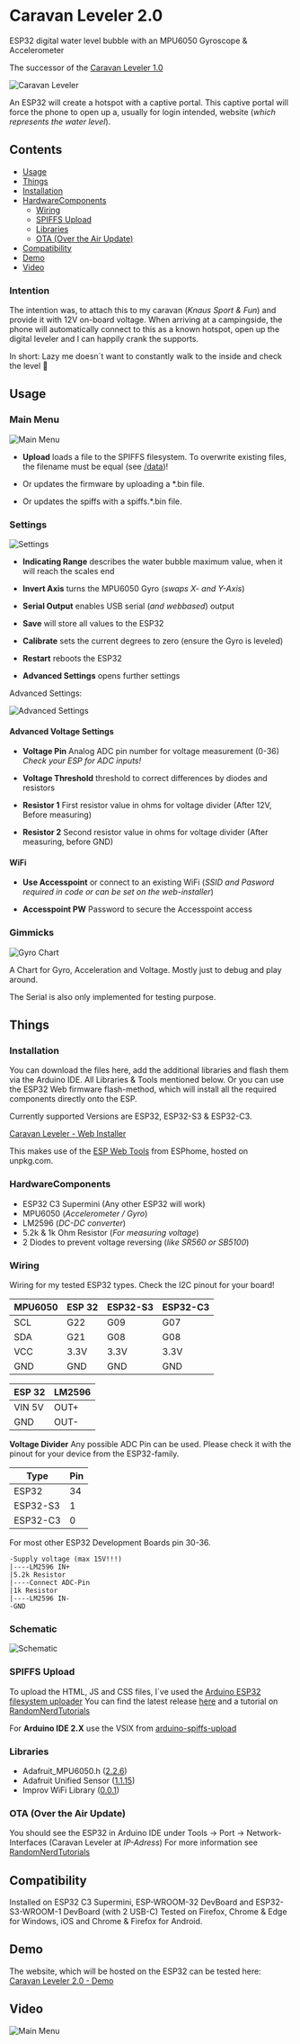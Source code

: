 # Caravan Leveler 2.0
ESP32 digital water level bubble with an MPU6050 Gyroscope & Accelerometer

The successor of the [Caravan Leveler 1.0](https://github.com/HerrRiebmann/Caravan_Leveler)

![Caravan Leveler](/Images/Leveler.png)

An ESP32 will create a hotspot with a captive portal.
This captive portal will force the phone to open up a, usually for login intended, website (_which represents the water level_).

## Contents
* [Usage](#usage)
* [Things](#Things)
* [Installation](#Installation)
* [HardwareComponents](#HardwareComponents)
  * [Wiring](#Wiring)
  * [SPIFFS Upload](#SPIFFS-Upload)
  * [Libraries](#Libraries)
  * [OTA (Over the Air Update)](#OTA-Over-the-Air-Update)
* [Compatibility](#Compatibility)
* [Demo](#Demo)
* [Video](#Video)

### Intention
The intention was, to attach this to my caravan (_Knaus Sport & Fun_) and provide it with 12V on-board voltage.
When arriving at a campingside, the phone will automatically connect to this as a known hotspot, open up the digital leveler and I can happily crank the supports.

In short: Lazy me doesn´t want to constantly walk to the inside and check the level &#129335;

## Usage

### Main Menu

![Main Menu](/Images/MainMenu.png)

 * **Upload** loads a file to the SPIFFS filesystem. To overwrite existing files, the filename must be equal (see [/data](https://github.com/HerrRiebmann/Caravan_Leveler_2/tree/main/Caravan_Leveler_2/data))!

  * Or updates the firmware by uploading a *.bin file.
  * Or updates the spiffs with a spiffs.*.bin file.


### Settings

![Settings](/Images/Settings.png)

 * **Indicating Range** describes the water bubble maximum value, when it will reach the scales end

 * **Invert Axis** turns the MPU6050 Gyro (_swaps X- and Y-Axis_)

 * **Serial Output** enables USB serial (_and webbased_) output 

 * **Save** will store all values to the ESP32

 * **Calibrate** sets the current degrees to zero (ensure the Gyro is leveled)

 * **Restart** reboots the ESP32

 * **Advanced Settings** opens further settings

Advanced Settings:

![Advanced Settings](/Images/AdvancedSettings.png)
#### Advanced Voltage Settings

 * **Voltage Pin** Analog ADC pin number for voltage measurement (0-36) *Check your ESP for ADC inputs!*

 * **Voltage Threshold** threshold to correct differences by diodes and resistors

 * **Resistor 1** First resistor value in ohms for voltage divider (After 12V, Before measuring)

 * **Resistor 2** Second resistor value in ohms for voltage divider (After measuring, before GND)

#### WiFi

 * **Use Accesspoint** or connect to an existing WiFi (_SSID and Pasword required in code or can be set on the web-installer_)

 * **Accesspoint PW** Password to secure the Accesspoint access

### Gimmicks

![Gyro Chart](/Images/GyroChart.png)

A Chart for Gyro, Acceleration and Voltage. Mostly just to debug and play around.

The Serial is also only implemented for testing purpose.


## Things
### Installation
You can download the files here, add the additional libraries and flash them via the Arduino IDE. All Libraries & Tools mentioned below.
Or you can use the ESP32 Web firmware flash-method, which will install all the required components directly onto the ESP.

Currently supported Versions are ESP32, ESP32-S3 & ESP32-C3.

[Caravan Leveler - Web Installer](https://trib.free.nf/flash.html)

This makes use of the [ESP Web Tools](https://esphome.github.io/esp-web-tools/) from ESPhome, hosted on unpkg.com.

### HardwareComponents
* ESP32 C3 Supermini (Any other ESP32 will work)
* MPU6050 (_Accelerometer / Gyro_)
* LM2596 (_DC-DC converter_)
* 5.2k & 1k Ohm Resistor (_For measuring voltage_)
* 2 Diodes to prevent voltage reversing (_like SR560 or SB5100_)

### Wiring
Wiring for my tested ESP32 types. Check the I2C pinout for your board!

 MPU6050 | ESP 32 | ESP32-S3 | ESP32-C3
 -------- |-------|-------|-------
 SCL | G22 | G09 | G07
 SDA | G21 | G08 | G08
 VCC | 3.3V | 3.3V | 3.3V
 GND | GND | GND | GND

 

ESP 32 | LM2596
------- | --------
VIN 5V | OUT+
GND | OUT-

**Voltage Divider**
Any possible ADC Pin can be used. Please check it with the pinout for your device from the ESP32-family.

 Type | Pin
  ----- | -----
  ESP32 | 34
  ESP32-S3 | 1
  ESP32-C3 | 0

For most other ESP32 Development Boards pin 30-36.

```
-Supply voltage (max 15V!!!)
|----LM2596 IN+
|5.2k Resistor
|----Connect ADC-Pin
|1k Resistor
|----LM2596 IN-
-GND
```

### Schematic
![Schematic](/Images/Schematic.png)

### SPIFFS Upload
To upload the HTML, JS and CSS files, I´ve used the [Arduino ESP32 filesystem uploader](https://github.com/me-no-dev/arduino-esp32fs-plugin)
You can find the latest release [here](https://github.com/me-no-dev/arduino-esp32fs-plugin/releases/) and a tutorial on [RandomNerdTutorials](https://randomnerdtutorials.com/install-esp32-filesystem-uploader-arduino-ide/)

For **Arduino IDE 2.X** use the VSIX from [arduino-spiffs-upload](https://github.com/espx-cz/arduino-spiffs-upload) 

### Libraries
* Adafruit_MPU6050.h ([2.2.6](https://github.com/adafruit/Adafruit_MPU6050))
* Adafruit Unified Sensor ([1.1.15](https://github.com/adafruit/Adafruit_Sensor))
* Improv WiFi Library ([0.0.1](https://github.com/jnthas/Improv-WiFi-Library))

### OTA (Over the Air Update)
You should see the ESP32 in Arduino IDE under Tools -> Port -> Network-Interfaces (Caravan Leveler at _IP-Adress_)
For more information see [RandomNerdTutorials](https://randomnerdtutorials.com/esp32-over-the-air-ota-programming/)

## Compatibility
Installed on ESP32 C3 Supermini, ESP-WROOM-32 DevBoard and ESP32-S3-WROOM-1 DevBoard (with 2 USB-C)
Tested on Firefox, Chrome & Edge for Windows, iOS and Chrome & Firefox for Android.

## Demo
The website, which will be hosted on the ESP32 can be tested here:
[Caravan Leveler 2.0 - Demo](https://trib.free.nf/CaravanLevelerDemo/index.html)

## Video
![Main Menu](/Images/CaravanLeveler.gif)
